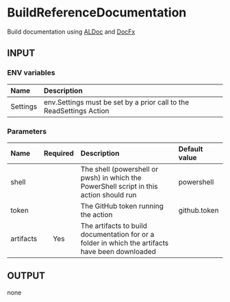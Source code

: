 # BuildReferenceDocumentation
Build documentation using [ALDoc](https://go.microsoft.com/fwlink/?linkid=2247728) and [DocFx](https://dotnet.github.io/docfx)

## INPUT

### ENV variables
| Name | Description |
| :-- | :-- |
| Settings | env.Settings must be set by a prior call to the ReadSettings Action |

### Parameters
| Name | Required | Description | Default value |
| :-- | :-: | :-- | :-- |
| shell | | The shell (powershell or pwsh) in which the PowerShell script in this action should run | powershell |
| token | | The GitHub token running the action | github.token |
| artifacts | Yes | The artifacts to build documentation for or a folder in which the artifacts have been downloaded | |

## OUTPUT
none
